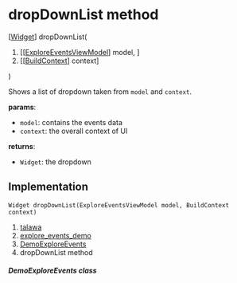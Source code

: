 
<div>

# dropDownList method

</div>


[[Widget](https://api.flutter.dev/flutter/widgets/Widget-class.html)]
dropDownList(

1.  [[[ExploreEventsViewModel](../../view_model_after_auth_view_models_event_view_models_explore_events_view_model/ExploreEventsViewModel-class.md)]
    model, ]
2.  [[[BuildContext](https://api.flutter.dev/flutter/widgets/BuildContext-class.html)]
    context]

)



Shows a list of dropdown taken from `model` and `context`.

**params**:

-   `model`: contains the events data
-   `context`: the overall context of UI

**returns**:

-   `Widget`: the dropdown



## Implementation

``` language-dart
Widget dropDownList(ExploreEventsViewModel model, BuildContext context) 
```







1.  [talawa](../../index.md)
2.  [explore_events_demo](../../views_demo_screens_explore_events_demo/)
3.  [DemoExploreEvents](../../views_demo_screens_explore_events_demo/DemoExploreEvents-class.md)
4.  dropDownList method

##### DemoExploreEvents class







